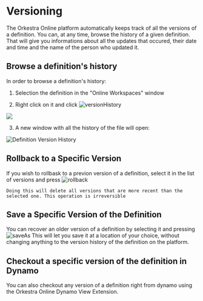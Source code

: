 # Versioning

The Orkestra Online platform automatically keeps track of all the versions of a definition. You can, at any time, browse the history of a given definition. That will give you informations about all the updates that occured, their date and time and the name of the person who updated it.

## Browse a definition's history <a id="browse-a-definitions-history"></a>

In order to browse a definition's history:

 1. Selection the definition in the "Online Workspaces" window

 2. Right click on it and click ![versionHistory](https://datashapes.files.wordpress.com/2020/05/versionhistory.png?)

![](https://datashapes.files.wordpress.com/2020/05/virsionhistorysteps.png)

 3. A new window with all the history of the file will open:

![Definition Version History](https://datashapes.files.wordpress.com/2020/05/dynversion.png)

## Rollback to a Specific Version <a id="rollback-to-a-specific-version"></a>

If you wish to rollbask to a previon version of a definition, select it in the list of versions and press ![rollback](https://datashapes.files.wordpress.com/2020/05/rolback.png?)​

```text
Doing this will delete all versions that are more recent than the selected one. This operation is irreversible
```

## Save a Specific Version of the Definition <a id="save-a-specific-version-of-the-definition"></a>

You can recover an older version of a definition by selecting it and pressing ![saveAs](https://datashapes.files.wordpress.com/2020/05/saveas.png?) This will let you save it at a location of your choice, without changing anything to the version history of the definition on the platform.

## Checkout a specific version of the definition in Dynamo <a id="checkout-a-specific-version-of-the-definition-in-dynamo"></a>

You can also checkout any version of a definition right from dynamo using the Orkestra Online Dynamo View Extension.

